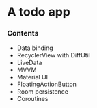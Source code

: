 # A todo app

### Contents

- Data binding
- RecyclerView with DiffUtil
- LiveData
- MVVM
- Material UI
- FloatingActionButton
- Room persistence
- Coroutines
